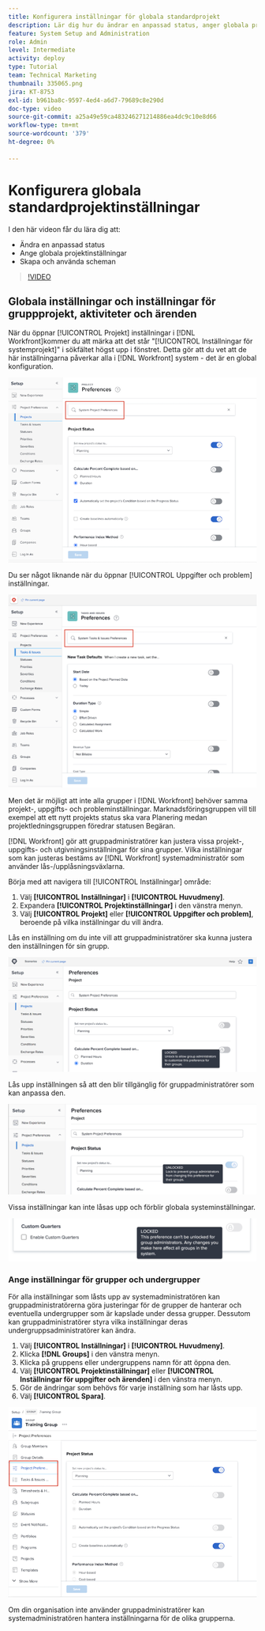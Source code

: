 ```yaml
---
title: Konfigurera inställningar för globala standardprojekt
description: Lär dig hur du ändrar en anpassad status, anger globala projektinställningar och skapar scheman som är globala standardinställningar.
feature: System Setup and Administration
role: Admin
level: Intermediate
activity: deploy
type: Tutorial
team: Technical Marketing
thumbnail: 335065.png
jira: KT-8753
exl-id: b961ba8c-9597-4ed4-a6d7-79689c8e290d
doc-type: video
source-git-commit: a25a49e59ca483246271214886ea4dc9c10e8d66
workflow-type: tm+mt
source-wordcount: '379'
ht-degree: 0%

---
```


# Konfigurera globala standardprojektinställningar

<!---
21.4 updates have been made
--->

I den här videon får du lära dig att:

* Ändra en anpassad status
* Ange globala projektinställningar
* Skapa och använda scheman

>[!VIDEO](https://video.tv.adobe.com/v/335065/?quality=12&learn=on)

## Globala inställningar och inställningar för gruppprojekt, aktiviteter och ärenden

När du öppnar [!UICONTROL Projekt] inställningar i [!DNL Workfront]kommer du att märka att det står &quot;[!UICONTROL Inställningar för systemprojekt]&quot; i sökfältet högst upp i fönstret. Detta gör att du vet att de här inställningarna påverkar alla i [!DNL Workfront] system - det är en global konfiguration.

![[!UICONTROL Projektinställningar] sida in [!UICONTROL Inställningar]](assets/admin-fund-system-project-preferences-1.png)

Du ser något liknande när du öppnar [!UICONTROL Uppgifter och problem] inställningar.

![[!UICONTROL Inställningar för aktivitet och problem] in [!UICONTROL Inställningar]](assets/admin-fund-task-issue-preferences-2.png)

Men det är möjligt att inte alla grupper i [!DNL Workfront] behöver samma projekt-, uppgifts- och probleminställningar. Marknadsföringsgruppen vill till exempel att ett nytt projekts status ska vara Planering medan projektledningsgruppen föredrar statusen Begäran.

[!DNL Workfront] gör att gruppadministratörer kan justera vissa projekt-, uppgifts- och utgivningsinställningar för sina grupper. Vilka inställningar som kan justeras bestäms av [!DNL Workfront] systemadministratör som använder lås-/upplåsningsväxlarna.

Börja med att navigera till [!UICONTROL Inställningar] område:

1. Välj **[!UICONTROL Inställningar]** i **[!UICONTROL Huvudmeny]**.
1. Expandera **[!UICONTROL Projektinställningar]** i den vänstra menyn.
1. Välj **[!UICONTROL Projekt]** eller **[!UICONTROL Uppgifter och problem]**, beroende på vilka inställningar du vill ändra.

Lås en inställning om du inte vill att gruppadministratörer ska kunna justera den inställningen för sin grupp.

![Låst inställningsmeddelande](assets/admin-fund-preferences-locked-3.png)

Lås upp inställningen så att den blir tillgänglig för gruppadministratörer som kan anpassa den.

![Olåst inställningsmeddelande](assets/admin-fund-preferences-unlocked-4.png)

Vissa inställningar kan inte låsas upp och förblir globala systeminställningar.

![Låst inställningsmeddelande](assets/admin-fund-preferences-always-locked-5.png)

### Ange inställningar för grupper och undergrupper

För alla inställningar som låsts upp av systemadministratören kan gruppadministratörerna göra justeringar för de grupper de hanterar och eventuella undergrupper som är kapslade under dessa grupper. Dessutom kan gruppadministratörer styra vilka inställningar deras undergruppsadministratörer kan ändra.

1. Välj **[!UICONTROL Inställningar]** i **[!UICONTROL Huvudmeny]**.
1. Klicka **[!DNL Groups]** i den vänstra menyn.
1. Klicka på gruppens eller undergruppens namn för att öppna den.
1. Välj **[!UICONTROL Projektinställningar]** eller **[!UICONTROL Inställningar för uppgifter och ärenden]** i den vänstra menyn.
1. Gör de ändringar som behövs för varje inställning som har låsts upp.
1. Välj **[!UICONTROL Spara]**.

![[!UICONTROL Projektstatus] avsnitt på [!UICONTROL Grupp] page](assets/admin-fund-group-preferences.png)

Om din organisation inte använder gruppadministratörer kan systemadministratören hantera inställningarna för de olika grupperna.

<!---
learn more URLs and guides
Create or edit a group status 
Group administrators 
Configure system-wide project preferences 
Configure project preferences for a group 
Configure task and issue preferences for a group 
Create and modify a group’s schedule 
--->
